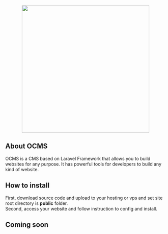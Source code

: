 <p align="center"><a href="https://omaicode.com" target="_blank"><img src="https://omaicode.com/themes/pkurg-nubis-child/assets/images/og_image.jpg" width="400"></a></p>

## About OCMS

OCMS is a CMS based on Laravel Framework that allows you to build websites for any purpose. It has powerful tools for developers to build any kind of website.
## How to install

First, download source code and upload to your hosting or vps and set site root directory is **public** folder.  
Second, access your website and follow instruction to config and install.

## Coming soon
